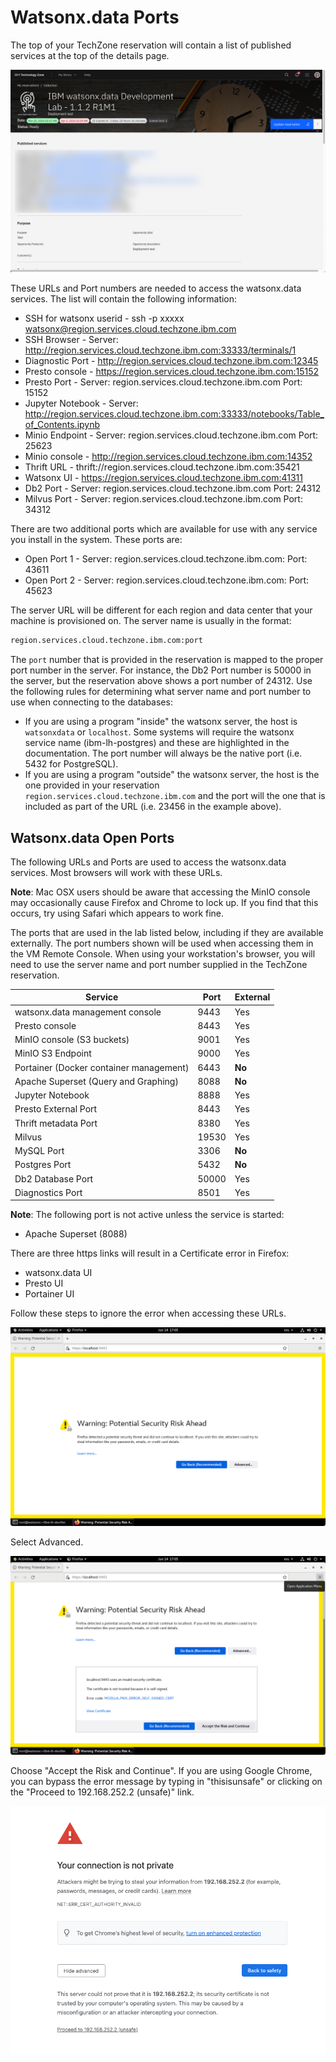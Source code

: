 # Watsonx.data Ports

The top of your TechZone reservation will contain a list of published services at the top of the details page.

![Browser](wxd-images/techzone-my-details.png)

These URLs and Port numbers are needed to access the watsonx.data services. The list will contain the following information: 

* SSH for watsonx userid - ssh -p xxxxx watsonx@region.services.cloud.techzone.ibm.com
* SSH Browser - Server: http://region.services.cloud.techzone.ibm.com:33333/terminals/1
* Diagnostic Port - http://region.services.cloud.techzone.ibm.com:12345
* Presto console - https://region.services.cloud.techzone.ibm.com:15152
* Presto Port - Server: region.services.cloud.techzone.ibm.com Port: 15152
* Jupyter Notebook - Server: http://region.services.cloud.techzone.ibm.com:33333/notebooks/Table_of_Contents.ipynb
* Minio Endpoint - Server: region.services.cloud.techzone.ibm.com Port: 25623
* Minio console - http://region.services.cloud.techzone.ibm.com:14352
* Thrift URL - thrift://region.services.cloud.techzone.ibm.com:35421
* Watsonx UI - https://region.services.cloud.techzone.ibm.com:41311
* Db2 Port - Server: region.services.cloud.techzone.ibm.com Port: 24312
* Milvus Port - Server: region.services.cloud.techzone.ibm.com Port: 34312

There are two additional ports which are available for use with any service you install in the system. These ports are:

* Open Port 1 - Server: region.services.cloud.techzone.ibm.com: Port: 43611
* Open Port 2 - Server: region.services.cloud.techzone.ibm.com: Port: 45623

The server URL will be different for each region and data center that your machine is provisioned on. The server name is usually in the format:
```bash
region.services.cloud.techzone.ibm.com:port
```
The `port` number that is provided in the reservation is mapped to the proper port number in the server. For instance, the Db2 Port number is 50000 in the server, but the reservation above shows a port number of 24312. Use the following rules for determining what server name and port number to use when connecting to the databases:

* If you are using a program "inside" the watsonx server, the host is `watsonxdata` or `localhost`. Some systems will require the watsonx service name (ibm-lh-postgres) and these are highlighted in the documentation. The port number will always be the native port (i.e. 5432 for PostgreSQL).
* If you are using a program "outside" the watsonx server, the host is the one provided in your reservation `region.services.cloud.techzone.ibm.com` and the port will the one that is included as part of the URL (i.e. 23456 in the example above).

## Watsonx.data Open Ports

The following URLs and Ports are used to access the watsonx.data services. Most browsers will work with these URLs. 

**Note**: Mac OSX users should be aware that accessing the MinIO console may occasionally cause Firefox and Chrome to lock up. If you find that this occurs, try using Safari which appears to work fine.

The ports that are used in the lab listed below, including if they are available externally. The port numbers shown will be used when accessing them in the VM Remote Console. When using your workstation's browser, you will need to use the server name and port number supplied in the TechZone reservation. 

|Service|Port|External|
|-------|------|----|
| watsonx.data management console|9443|Yes
| Presto console|8443|Yes
| MinIO console (S3 buckets)|9001|Yes
| MinIO S3 Endpoint|9000|Yes
| Portainer (Docker container management)|6443|**No**
| Apache Superset (Query and Graphing)|8088|**No**
| Jupyter Notebook|8888|Yes
| Presto External Port|8443|Yes
| Thrift metadata Port|8380|Yes
| Milvus| 19530 | Yes
| MySQL Port|3306|**No**
| Postgres Port|5432|**No**
| Db2 Database Port|50000|Yes
| Diagnostics Port|8501|Yes

**Note**: The following port is not active unless the service is started:

* Apache Superset (8088)

There are three https links will result in a Certificate error in Firefox:

* watsonx.data UI
* Presto UI
* Portainer UI

Follow these steps to ignore the error when accessing these URLs.

![Browser](wxd-images/browser-warning-1.png)
 
Select Advanced.

![Browser](wxd-images/browser-warning-2.png)
 
Choose "Accept the Risk and Continue". If you are using Google Chrome, you can bypass the error message by typing in "thisisunsafe" or clicking on the "Proceed to 192.168.252.2 (unsafe)" link.

![Browser](wxd-images/chrome-browser.png)